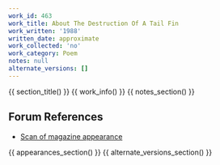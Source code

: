 ```yaml
---
work_id: 463
work_title: About The Destruction Of A Tail Fin
work_written: '1988'
written_date: approximate
work_collected: 'no'
work_category: Poem
notes: null
alternate_versions: []
---
```


{{ section_title() }}
{{ work_info() }}
{{ notes_section() }}
## Forum References
- [Scan of magazine appearance](https://bukowskiforum.com/threads/stance-5-1988-about-the-destruction-of-a-tailfin.11232/)

{{ appearances_section() }}
{{ alternate_versions_section() }}
